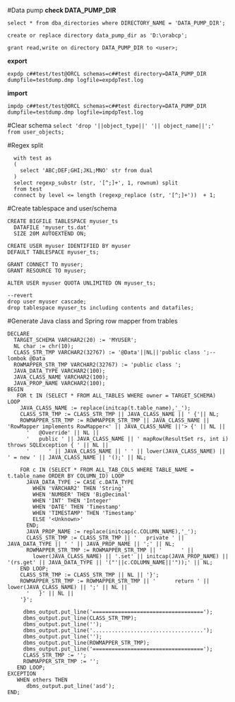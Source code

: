 #Data pump
**check DATA_PUMP_DIR**

```select * from dba_directories where DIRECTORY_NAME = 'DATA_PUMP_DIR';```

```create or replace directory data_pump_dir as 'D:\orabcp';```

```grant read,write on directory DATA_PUMP_DIR to <user>;```

**export**

```expdp c##test/test@ORCL schemas=c##test directory=DATA_PUMP_DIR dumpfile=testdump.dmp logfile=expdpTest.log```

**import**

```impdp c##test/test@ORCL schemas=c##test directory=DATA_PUMP_DIR dumpfile=testdump.dmp logfile=impdpTest.log```

#Clear schema
```select 'drop '||object_type||' '|| object_name||';' from user_objects;```

#Regex split
```
  with test as 
  (
    select 'ABC;DEF;GHI;JKL;MNO' str from dual  
  )  
  select regexp_substr (str, '[^;]+', 1, rownum) split  
  from test  
  connect by level <= length (regexp_replace (str, '[^;]+'))  + 1;
```
#Create tablespace and user/schema
```
CREATE BIGFILE TABLESPACE myuser_ts
  DATAFILE 'myuser_ts.dat'
  SIZE 20M AUTOEXTEND ON;

CREATE USER myuser IDENTIFIED BY myuser
DEFAULT TABLESPACE myuser_ts;

GRANT CONNECT TO myuser;
GRANT RESOURCE TO myuser;

ALTER USER myuser QUOTA UNLIMITED ON myuser_ts;

--revert
drop user myuser cascade;
drop tablespace myuser_ts including contents and datafiles;
```
#Generate Java class and Spring row mapper from trables

```
DECLARE
  TARGET_SCHEMA VARCHAR2(20) := 'MYUSER';
  NL char := chr(10);
  CLASS_STR_TMP VARCHAR2(32767) := '@Data'||NL||'public class ';-- lombok @Data
  ROWMAPPER_STR_TMP VARCHAR2(32767) := 'public class ';
  JAVA_DATA_TYPE VARCHAR2(100);
  JAVA_CLASS_NAME VARCHAR2(100);
  JAVA_PROP_NAME VARCHAR2(100);
BEGIN
   FOR t IN (SELECT * FROM ALL_TABLES WHERE owner = TARGET_SCHEMA) LOOP
    JAVA_CLASS_NAME := replace(initcap(t.table_name),'_');
    CLASS_STR_TMP := CLASS_STR_TMP || JAVA_CLASS_NAME || ' {'|| NL;
    ROWMAPPER_STR_TMP := ROWMAPPER_STR_TMP || JAVA_CLASS_NAME || 'RowMapper implements RowMapper<' || JAVA_CLASS_NAME ||'> {' || NL ||
      '   @Override' || NL ||
      '   public ' || JAVA_CLASS_NAME || ' mapRow(ResultSet rs, int i) throws SQLException { ' || NL ||
      '      ' || JAVA_CLASS_NAME || ' ' || lower(JAVA_CLASS_NAME) || ' = new ' || JAVA_CLASS_NAME || '();' || NL;
    
    FOR c IN (SELECT * FROM ALL_TAB_COLS WHERE TABLE_NAME = t.table_name ORDER BY COLUMN_ID) LOOP
      JAVA_DATA_TYPE := CASE c.DATA_TYPE
        WHEN 'VARCHAR2' THEN 'String'
        WHEN 'NUMBER' THEN 'BigDecimal'
        WHEN 'INT' THEN 'Integer'
        WHEN 'DATE' THEN 'Timestamp'
        WHEN 'TIMESTAMP' THEN 'Timestamp'
        ELSE '<Unknown>'
      END;
      JAVA_PROP_NAME := replace(initcap(c.COLUMN_NAME),'_');
      CLASS_STR_TMP := CLASS_STR_TMP || '   private ' || JAVA_DATA_TYPE || ' ' || JAVA_PROP_NAME || ';' || NL;
      ROWMAPPER_STR_TMP := ROWMAPPER_STR_TMP || '      ' ||
        lower(JAVA_CLASS_NAME) || '.set' || initcap(JAVA_PROP_NAME) || '(rs.get' || JAVA_DATA_TYPE || '("'||c.COLUMN_NAME||'"));' || NL;
    END LOOP;
    CLASS_STR_TMP := CLASS_STR_TMP || NL || '}';
    ROWMAPPER_STR_TMP := ROWMAPPER_STR_TMP || '      return ' || lower(JAVA_CLASS_NAME) || ';' || NL ||
      '   }' || NL ||
    '}';
    
     dbms_output.put_line('===================================');
     dbms_output.put_line(CLASS_STR_TMP);
     dbms_output.put_line('');
     dbms_output.put_line('...................................');
     dbms_output.put_line('');
     dbms_output.put_line(ROWMAPPER_STR_TMP);
     dbms_output.put_line('===================================');
     CLASS_STR_TMP := '';
     ROWMAPPER_STR_TMP := '';
   END LOOP;  
EXCEPTION
   WHEN others THEN
      dbms_output.put_line('asd');
END;
```
